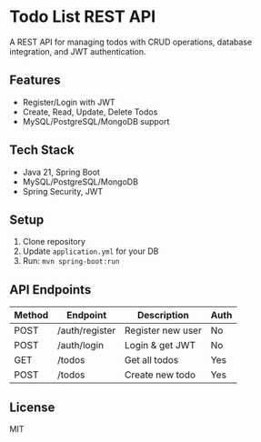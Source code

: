 # Todo List REST API

A REST API for managing todos with CRUD operations, database integration, and JWT authentication.

## Features
- Register/Login with JWT
- Create, Read, Update, Delete Todos
- MySQL/PostgreSQL/MongoDB support

## Tech Stack
- Java 21, Spring Boot
- MySQL/PostgreSQL/MongoDB
- Spring Security, JWT

## Setup
1. Clone repository
2. Update `application.yml` for your DB
3. Run: `mvn spring-boot:run`

## API Endpoints
| Method | Endpoint       | Description          | Auth |
|--------|---------------|----------------------|------|
| POST   | /auth/register| Register new user    | No   |
| POST   | /auth/login   | Login & get JWT      | No   |
| GET    | /todos        | Get all todos        | Yes  |
| POST   | /todos        | Create new todo      | Yes  |

## License
MIT
